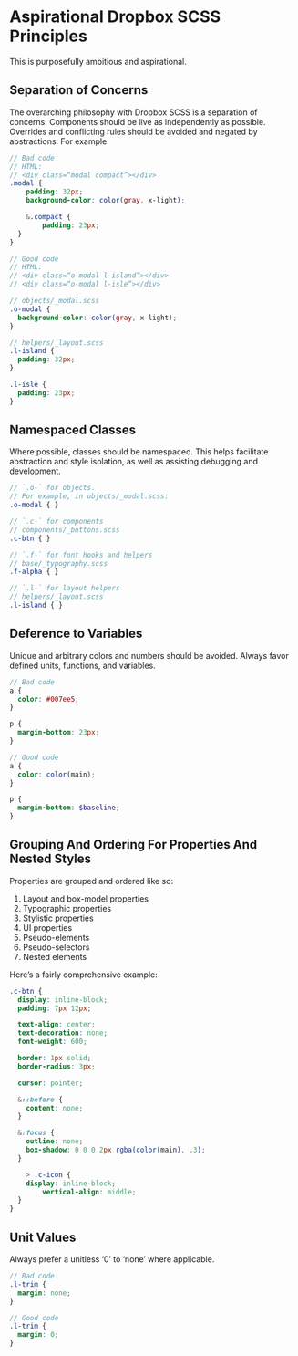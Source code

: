 # Aspirational Dropbox SCSS Principles

This is purposefully ambitious and aspirational.

## Separation of Concerns
The overarching philosophy with Dropbox SCSS is a separation of concerns. Components should be live as independently as possible. Overrides and conflicting rules should be avoided and negated by abstractions. For example:

```scss
// Bad code
// HTML:
// <div class=“modal compact”></div>
.modal {
	padding: 32px;
	background-color: color(gray, x-light);

	&.compact {
		padding: 23px;
  }
}

// Good code
// HTML:
// <div class=“o-modal l-island”></div>
// <div class=“o-modal l-isle”></div>

// objects/_modal.scss
.o-modal {
  background-color: color(gray, x-light);
}

// helpers/_layout.scss
.l-island {
  padding: 32px;
}

.l-isle {
  padding: 23px;
}
```

## Namespaced Classes
Where possible, classes should be namespaced. This helps facilitate abstraction and style isolation, as well as assisting debugging and development.

```scss
// `.o-` for objects.
// For example, in objects/_modal.scss:
.o-modal { }

// `.c-` for components
// components/_buttons.scss
.c-btn { }

// `.f-` for font hooks and helpers
// base/_typography.scss
.f-alpha { }

// `.l-` for layout helpers
// helpers/_layout.scss
.l-island { }
```

## Deference to Variables
Unique and arbitrary colors and numbers should be avoided. Always favor defined units, functions, and variables.

```scss
// Bad code
a {
  color: #007ee5;
}

p {
  margin-bottom: 23px;
}

// Good code
a {
  color: color(main);
}

p {
  margin-bottom: $baseline;
}
```

## Grouping And Ordering For Properties And Nested Styles
Properties are grouped and ordered like so:

1. Layout and box-model properties
2. Typographic properties
3. Stylistic properties
4. UI properties
5. Pseudo-elements
6. Pseudo-selectors
7. Nested elements

Here’s a fairly comprehensive example:

```scss
.c-btn {
  display: inline-block;
  padding: 7px 12px;

  text-align: center;
  text-decoration: none;
  font-weight: 600;

  border: 1px solid;
  border-radius: 3px;

  cursor: pointer;

  &::before {
    content: none;
  }

  &:focus {
    outline: none;
    box-shadow: 0 0 0 2px rgba(color(main), .3);
  }

	> .c-icon {
    display: inline-block;
		vertical-align: middle;
  }
}
```

## Unit Values
Always prefer a unitless ‘0’ to ‘none’ where applicable.

```scss
// Bad code
.l-trim {
  margin: none;
}

// Good code
.l-trim {
  margin: 0;
}
```